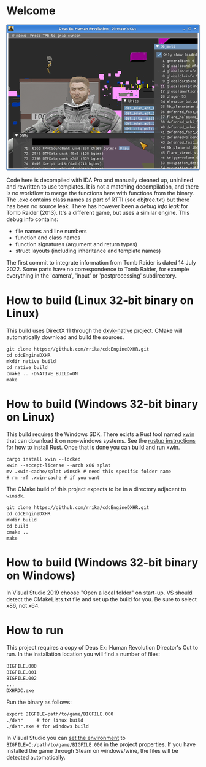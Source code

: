 # Welcome

![Screenshot](/res/screenshot1.png)

Code here is decompiled with IDA Pro and manually cleaned up, uninlined and rewritten to use templates. It is not a matching decompilation, and there is no workflow to merge the functions here with functions from the binary. The .exe contains class names as part of RTTI (see objtree.txt) but there has been no source leak. There has however been a *debug info leak* for Tomb Raider (2013). It's a different game, but uses a similar engine. This debug info contains:
- file names and line numbers
- function and class names
- function signatures (argument and return types)
- struct layouts (including inheritance and template names)

The first commit to integrate information from Tomb Raider is dated 14 July 2022. Some parts have no correspondence to Tomb Raider, for example everything in the 'camera', 'input' or 'postprocessing' subdirectory.

# How to build (Linux 32-bit binary on Linux)
This build uses DirectX 11 through the [dxvk-native](https://github.com/Joshua-Ashton/dxvk-native) project. CMake will automatically download and build the sources.

    git clone https://github.com/rrika/cdcEngineDXHR.git
    cd cdcEngineDXHR
    mkdir native_build
    cd native_build
    cmake .. -DNATIVE_BUILD=ON
    make
   
# How to build (Windows 32-bit binary on Linux)
This build requires the Windows SDK. There exists a Rust tool named [xwin](https://jake-shadle.github.io/xwin/) that can download it on non-windows systems. See the [rustup instructions](https://rustup.rs/) for how to install Rust. Once that is done you can build and run xwin.

    cargo install xwin --locked
    xwin --accept-license --arch x86 splat
    mv .xwin-cache/splat winsdk # need this specific folder name
    # rm -rf .xwin-cache # if you want

The CMake build of this project expects to be in a directory adjacent to `winsdk`.

    git clone https://github.com/rrika/cdcEngineDXHR.git
    cd cdcEngineDXHR
    mkdir build
    cd build
    cmake ..
    make

# How to build (Windows 32-bit binary on Windows)
In Visual Studio 2019 choose "Open a local folder" on start-up. VS should detect the CMakeLists.txt file and set up the build for you. Be sure to select x86, not x64.

# How to run
This project requires a copy of Deus Ex: Human Revolution Director's Cut to run. In the installation location you will find a number of files:

    BIGFILE.000
    BIGFILE.001
    BIGFILE.002
    ...
    DXHRDC.exe

Run the binary as follows:

    export BIGFILE=path/to/game/BIGFILE.000
    ./dxhr     # for linux build
    ./dxhr.exe # for windows build

In Visual Studio you can [set the environment](https://stackoverflow.com/questions/100543/) to `BIGFILE=C:/path/to/game/BIGFILE.000` in the project properties. If you have installed the game through Steam on windows/wine, the files will be detected automatically.
